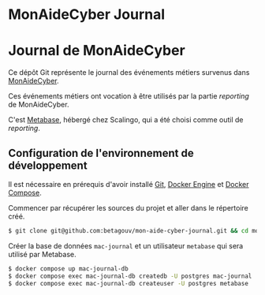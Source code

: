# MonAideCyber Journal

# Journal de MonAideCyber

Ce dépôt Git représente le journal des événements métiers
survenus dans [MonAideCyber](https://github.com/betagouv/mon-aide-cyber).

Ces événements métiers ont vocation à être utilisés par la
partie _reporting_ de MonAideCyber.

C'est [Metabase](https://www.metabase.com/), hébergé chez Scalingo, qui a été choisi
comme outil de _reporting_.

## Configuration de l'environnement de développement

Il est nécessaire en prérequis d'avoir installé [Git](https://git-scm.com/),
[Docker Engine](https://docs.docker.com/get-docker/) et [Docker Compose](https://docs.docker.com/compose/install/).

Commencer par récupérer les sources du projet et aller dans le répertoire créé.

```sh
$ git clone git@github.com:betagouv/mon-aide-cyber-journal.git && cd mon-service-aide-journal
```

Créer la base de données `mac-journal` et un utilisateur `metabase`
qui sera utilisé par Metabase.

```sh
$ docker compose up mac-journal-db
$ docker compose exec mac-journal-db createdb -U postgres mac-journal
$ docker compose exec mac-journal-db createuser -U postgres metabase
```